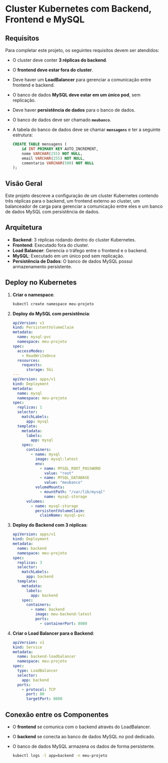 # Cluster Kubernetes com Backend, Frontend e MySQL

## Requisitos
Para completar este projeto, os seguintes requisitos devem ser atendidos:

- O cluster deve conter **3 réplicas do backend**.
- O **frontend deve estar fora do cluster**.
- Deve haver um **LoadBalancer** para gerenciar a comunicação entre frontend e backend.
- O banco de dados **MySQL deve estar em um único pod**, sem replicação.
- Deve haver **persistência de dados** para o banco de dados.
- O banco de dados deve ser chamado **`meubanco`**.
- A tabela do banco de dados deve se chamar **`mensagens`** e ter a seguinte estrutura:
  
  ```sql
  CREATE TABLE mensagens (
      id INT PRIMARY KEY AUTO_INCREMENT,
      nome VARCHAR(255) NOT NULL,
      email VARCHAR(255) NOT NULL,
      comentario VARCHAR(500) NOT NULL
  );
  ```

## Visão Geral
Este projeto descreve a configuração de um cluster Kubernetes contendo três réplicas para o backend, um frontend externo ao cluster, um balanceador de carga para gerenciar a comunicação entre eles e um banco de dados MySQL com persistência de dados.

## Arquitetura
- **Backend**: 3 réplicas rodando dentro do cluster Kubernetes.
- **Frontend**: Executado fora do cluster.
- **Load Balancer**: Gerencia o tráfego entre o frontend e o backend.
- **MySQL**: Executado em um único pod sem replicação.
- **Persistência de Dados**: O banco de dados MySQL possui armazenamento persistente.

## Deploy no Kubernetes

1. **Criar o namespace**:
   ```bash
   kubectl create namespace meu-projeto
   ```

2. **Deploy do MySQL com persistência**:
   ```yaml
   apiVersion: v1
   kind: PersistentVolumeClaim
   metadata:
     name: mysql-pvc
     namespace: meu-projeto
   spec:
     accessModes:
       - ReadWriteOnce
     resources:
       requests:
         storage: 5Gi
   ---
   apiVersion: apps/v1
   kind: Deployment
   metadata:
     name: mysql
     namespace: meu-projeto
   spec:
     replicas: 1
     selector:
       matchLabels:
         app: mysql
     template:
       metadata:
         labels:
           app: mysql
       spec:
         containers:
           - name: mysql
             image: mysql:latest
             env:
               - name: MYSQL_ROOT_PASSWORD
                 value: "root"
               - name: MYSQL_DATABASE
                 value: "meubanco"
             volumeMounts:
               - mountPath: "/var/lib/mysql"
                 name: mysql-storage
         volumes:
           - name: mysql-storage
             persistentVolumeClaim:
               claimName: mysql-pvc
   ```

3. **Deploy do Backend com 3 réplicas**:
   ```yaml
   apiVersion: apps/v1
   kind: Deployment
   metadata:
     name: backend
     namespace: meu-projeto
   spec:
     replicas: 3
     selector:
       matchLabels:
         app: backend
     template:
       metadata:
         labels:
           app: backend
       spec:
         containers:
           - name: backend
             image: meu-backend:latest
             ports:
               - containerPort: 8080
   ```

4. **Criar o Load Balancer para o Backend**:
   ```yaml
   apiVersion: v1
   kind: Service
   metadata:
     name: backend-loadbalancer
     namespace: meu-projeto
   spec:
     type: LoadBalancer
     selector:
       app: backend
     ports:
       - protocol: TCP
         port: 80
         targetPort: 8080
   ```

## Conexão entre os Componentes
- O **frontend** se comunica com o backend através do LoadBalancer.
- O **backend** se conecta ao banco de dados MySQL no pod dedicado.
- O banco de dados MySQL armazena os dados de forma persistente.

  ```bash
  kubectl logs -l app=backend -n meu-projeto
  ```